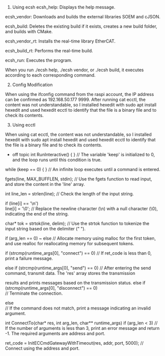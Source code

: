 1. Using ecsh 
ecsh_help: Displays the help message.

ecsh_vendor: Downloads and builds the external libraries SOEM and cJSON.

ecsh_build: Deletes the existing build if it exists, creates a new build folder, and builds with CMake.

ecsh_vendor_rt: Installs the real-time library EtherCAT.

ecsh_build_rt: Performs the real-time build.

ecsh_run: Executes the program.

When you run ./ecsh help, ./ecsh vendor, or ./ecsh build, it executes according to each corresponding command.


2. Config Modification

When using the ifconfig command from the raspi account, the IP address can be confirmed as 192.168.50.177 9999. After running cat ecctl, the content was not understandable, so I installed hexedit with sudo apt install hexedit and used hexedit ecctl to identify that the file is a binary file and to check its contents.

3. Using ecctl

When using cat ecctl, the content was not understandable, so I installed hexedit with sudo apt install hexedit and used hexedit ecctl to identify that the file is a binary file and to check its contents.



























+ off topic
int RunInteractive() {  } 
// The variable 'keep' is initialized to 0, and the loop runs until this condition is true.

while (keep == 0) {  } 
// An infinite loop executes until a command is entered.

fgets(line, MAX_BUFFLEN, stdin); 
// Use the fgets function to read input, and store the content in the 'line' array.

int line_len = strlen(line); 
// Check the length of the input string.

if (line[i] == '\n')  
    line[i] = '\0'; 
	// Replace the newline character (\n) with a null character (\0), indicating the end of the string.


char* tok = strtok(line, delim); 
// Use the strtok function to tokenize the input string based on the delimiter (" ").

if (arg_len == 0) ~ else 
// Allocate memory using malloc for the first token, and use realloc for reallocating memory for subsequent tokens.

if (strcmp(runtime_args[0], "connect") == 0) 
// If ret_code is less than 0, print a failure message.

else if (strcmp(runtime_args[0], "send") == 0) 
// After entering the send command, transmit data. The 'res' array stores the transmission 

results and prints messages based on the transmission status.
else if (strcmp(runtime_args[0], "disconnect") == 0)  
// Terminate the connection.

else  
// If the command does not match, print a message indicating an invalid argument.


int ConnectTo(char* res, int arg_len, char** runtime_args) 
    if (arg_len < 3) 
    // If the number of arguments is less than 3, print an error message and return -1. The required arguments are address and port.
    
    
ret_code = InitECCmdGatewayWithTimeout(res, addr, port, 5000); 
// Connect using the address and port.

